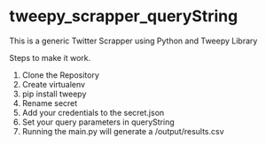 # tweepy_scrapper_queryString

This is a generic Twitter Scrapper using Python and Tweepy Library

Steps to make it work.
1. Clone the Repository
2. Create virtualenv
3. pip install tweepy
4. Rename secret
5. Add your credentials to the secret.json
6. Set your query parameters in queryString
7. Running the main.py will generate a /output/results.csv  
